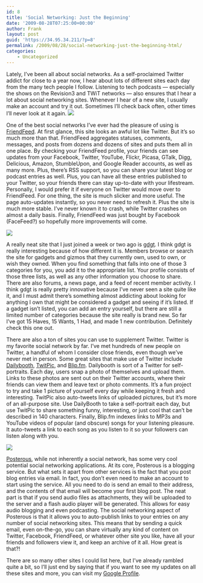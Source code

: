 ```yaml
---
id: 8
title: 'Social Networking: Just the Beginning'
date: '2009-08-28T07:25:00+00:00'
author: Frank
layout: post
guid: 'https://34.95.34.211/?p=8'
permalink: /2009/08/28/social-networking-just-the-beginning-html/
categories:
    - Uncategorized
---
```


Lately, I’ve been all about social networks. As a self-proclaimed Twitter addict for close to a year now, I hear about lots of different sites each day from the many tech people I follow. Listening to tech podcasts — especially the shows on the Revision3 and TWiT networks — also ensures that I hear a lot about social networking sites. Whenever I hear of a new site, I usually make an account and try it out. Sometimes I’ll check back often, other times I’ll never look at it again. ![ ](http://4.bp.blogspot.com/_fYIFAM3VCj8/Sp3eKD3IsnI/AAAAAAAAFjM/B9O-69m2vcY/s320/Screen+shot+2009-09-01+at+10.47.52+PM.png)

One of the best social networks I’ve ever had the pleasure of using is [FriendFeed](http://friendfeed.com/frankramblings). At first glance, this site looks an awful lot like Twitter. But it’s so much more than that. FriendFeed aggregates statuses, comments, messages, and posts from dozens and dozens of sites and puts them all in one place. By checking your FriendFeed profile, your friends can see updates from your Facebook, Twitter, YouTube, Flickr, Picasa, GTalk, Digg, Delicious, Amazon, StumbleUpon, and Google Reader accounts, as well as many more. Plus, there’s RSS support, so you can share your latest blog or podcast entries as well. Plus, you can have all these entries published to your Twitter, so your friends there can stay up-to-date with your lifestream. Personally, I would prefer it if everyone on Twitter would move over to FriendFeed. For one thing, the site is much slicker and more useful. The page auto-updates instantly, so you never need to refresh it. Plus the site is much more stable. I’ve never known it to crash, while Twitter crashes on almost a daily basis. Finally, FriendFeed was just bought by Facebook (FaceFeed?) so hopefully more improvements will come.

![ ](http://4.bp.blogspot.com/_fYIFAM3VCj8/Sp3f4ioa4_I/AAAAAAAAFjU/wdj2gZcn2zY/s320/Screen+shot+2009-09-01+at+10.54.44+PM.png)

A really neat site that I just joined a week or two ago is [gdgt](http://user.gdgt.com/mistaguitarmast/). I think gdgt is really interesting because of how different it is. Members browse or search the site for gadgets and gizmos that they currently own, used to own, or wish they owned. When you find something that falls into one of those 3 categories for you, you add it to the appropriate list. Your profile consists of those three lists, as well as any other information you choose to share. There are also forums, a news page, and a feed of recent member activity. I think gdgt is really pretty innovative because I’ve never seen a site quite like it, and I must admit there’s something almost addicting about looking for anything I own that might be considered a gadget and seeing if it’s listed. If a gadget isn’t listed, you can add an entry yourself, but there are still a limited number of categories because the site really is brand new. So far I’ve got 15 Haves, 15 Wants, 1 Had, and made 1 new contribution. Definitely check this one out.

There are also a ton of sites you can use to supplement Twitter. Twitter is my favorite social network by far. I’ve met hundreds of new people on Twitter, a handful of whom I consider close friends, even though we’ve never met in person. Some great sites that make use of Twitter include [Dailybooth](http://dailybooth.com/frankramblings), [TwitPic](http://twitpic.com/photos/frankramblings), and [Blip.fm](http://www.blip.fm/mistaguitarmasta). Dailybooth is sort of a Twitter for self-portraits. Each day, users snap a photo of themselves and upload them. Links to these photos are sent out on their Twitter accounts, where their friends can view them and leave text or photo comments. It’s a fun project to try and take 1 picture of yourself every day while keeping it fresh and interesting. TwitPic also auto-tweets links of uploaded pictures, but it’s more of an all-purpose site. Use DailyBooth to take a self-portrait each day, but use TwitPic to share something funny, interesting, or just cool that can’t be described in 140 characters. Finally, Blip.fm indexes links to MP3s and YouTube videos of popular (and obscure) songs for your listening pleasure. It auto-tweets a link to each song as you listen to it so your followers can listen along with you.

![ ](http://1.bp.blogspot.com/_fYIFAM3VCj8/Sp3hJFyx8xI/AAAAAAAAFjc/EiomFIVvpiU/s320/Screen+shot+2009-09-01+at+11.03.14+PM.png)

[Posterous](http://posterous.com/frankramblings), while not inherently a social network, has some very cool potential social networking applications. At its core, Posterous is a blogging service. But what sets it apart from other services is the fact that you post blog entries via email. In fact, you don’t even need to make an account to start using the service. All you need to do is send an email to their address, and the contents of that email will become your first blog post. The neat part is that if you send audio files as attachments, they will be uploaded to the server and a flash audio player will be generated. This allows for easy audio blogging and even podcasting. The social networking aspect of Posterous is that it allows you to auto-publish links to your entries on any number of social networking sites. This means that by sending a quick email, even on-the-go, you can share virtually any kind of content on Twitter, Facebook, FriendFeed, or whatever other site you like, have all your friends and followers view it, and keep an archive of it all. How great is that?!

There are so many other sites I could list here, but I’ve already rambled quite a bit, so I’ll just end by saying that if you want to see my updates on all these sites and more, you can visit my [Google Profile](http://google.com/profiles/frankramblings).

</div>